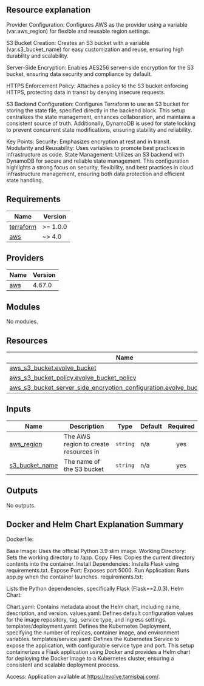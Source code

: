 ## Resource explanation
Provider Configuration: Configures AWS as the provider using a variable (var.aws_region) for flexible and reusable region settings.

S3 Bucket Creation: Creates an S3 bucket with a variable (var.s3_bucket_name) for easy customization and reuse, ensuring high durability and scalability.

Server-Side Encryption: Enables AES256 server-side encryption for the S3 bucket, ensuring data security and compliance by default.

HTTPS Enforcement Policy: Attaches a policy to the S3 bucket enforcing HTTPS, protecting data in transit by denying insecure requests.

S3 Backend Configuration: Configures Terraform to use an S3 bucket for storing the state file, specified directly in the backend block. This setup centralizes the state management, enhances collaboration, and maintains a consistent source of truth. Additionally, DynamoDB is used for state locking to prevent concurrent state modifications, ensuring stability and reliability.

Key Points:
Security: Emphasizes encryption at rest and in transit.
Modularity and Reusability: Uses variables to promote best practices in infrastructure as code.
State Management: Utilizes an S3 backend with DynamoDB for secure and reliable state management.
This configuration highlights a strong focus on security, flexibility, and best practices in cloud infrastructure management, ensuring both data protection and efficient state handling.

## Requirements

| Name | Version |
|------|---------|
| <a name="requirement_terraform"></a> [terraform](#requirement\_terraform) | >= 1.0.0 |
| <a name="requirement_aws"></a> [aws](#requirement\_aws) | ~> 4.0 |

## Providers

| Name | Version |
|------|---------|
| <a name="provider_aws"></a> [aws](#provider\_aws) | 4.67.0 |

## Modules

No modules.

## Resources

| Name | Type |
|------|------|
| [aws_s3_bucket.evolve_bucket](https://registry.terraform.io/providers/hashicorp/aws/latest/docs/resources/s3_bucket) | resource |
| [aws_s3_bucket_policy.evolve_bucket_policy](https://registry.terraform.io/providers/hashicorp/aws/latest/docs/resources/s3_bucket_policy) | resource |
| [aws_s3_bucket_server_side_encryption_configuration.evolve_bucket_encryption](https://registry.terraform.io/providers/hashicorp/aws/latest/docs/resources/s3_bucket_server_side_encryption_configuration) | resource |

## Inputs

| Name | Description | Type | Default | Required |
|------|-------------|------|---------|:--------:|
| <a name="input_aws_region"></a> [aws\_region](#input\_aws\_region) | The AWS region to create resources in | `string` | n/a | yes |
| <a name="input_s3_bucket_name"></a> [s3\_bucket\_name](#input\_s3\_bucket\_name) | The name of the S3 bucket | `string` | n/a | yes |

## Outputs

No outputs.


## Docker and Helm Chart Explanation Summary
Dockerfile:

Base Image: Uses the official Python 3.9 slim image.
Working Directory: Sets the working directory to /app.
Copy Files: Copies the current directory contents into the container.
Install Dependencies: Installs Flask using requirements.txt.
Expose Port: Exposes port 5000.
Run Application: Runs app.py when the container launches.
requirements.txt:

Lists the Python dependencies, specifically Flask (Flask==2.0.3).
Helm Chart:

Chart.yaml: Contains metadata about the Helm chart, including name, description, and version.
values.yaml: Defines default configuration values for the image repository, tag, service type, and ingress settings.
templates/deployment.yaml: Defines the Kubernetes Deployment, specifying the number of replicas, container image, and environment variables.
templates/service.yaml: Defines the Kubernetes Service to expose the application, with configurable service type and port.
This setup containerizes a Flask application using Docker and provides a Helm chart for deploying the Docker image to a Kubernetes cluster, ensuring a consistent and scalable deployment process.

Access: Application available at https://evolve.tamisbaj.com/.







